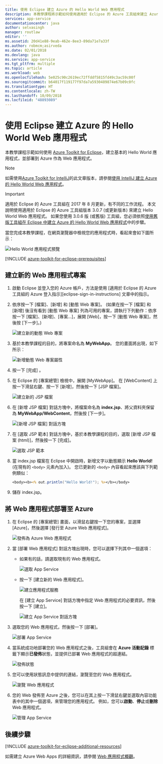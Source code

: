 ```yaml
---
title: 使用 Eclipse 建立 Azure 的 Hello World Web 應用程式
description: 本教學課程將示範如何使用適用於 Eclipse 的 Azure 工具組來建立 Azure Hello World Web 應用程式。
services: app-service
documentationcenter: java
author: selvasingh
manager: routlaw
editor: ''
ms.assetid: 20d41e88-9eab-462e-8ee3-89da71e7a33f
ms.author: robmcm;asirveda
ms.date: 02/01/2018
ms.devlang: java
ms.service: app-service
ms.tgt_pltfrm: multiple
ms.topic: article
ms.workload: web
ms.openlocfilehash: 5e025c90c2619ec72ffddf5815fd49c3ac59c00f
ms.sourcegitcommit: b64017f119177f97da7a5930489874e67b09c0fc
ms.translationtype: HT
ms.contentlocale: zh-TW
ms.lasthandoff: 10/09/2018
ms.locfileid: "48893089"
---
```

# <a name="create-a-hello-world-web-app-for-azure-using-eclipse"></a>使用 Eclipse 建立 Azure 的 Hello World Web 應用程式

本教學課程示範如何使用 [Azure Toolkit for Eclipse]，建立基本的 Hello World 應用程式，並部署到 Azure 作為 Web 應用程式。

> [!NOTE]
>
> 如需使用[Azure Toolkit for IntelliJ]的此文章版本，請參閱[使用 IntelliJ 建立 Azure 的 Hello World Web 應用程式][intellij-hello-world]。
>

> [!IMPORTANT]
> 
> 適用於 Eclipse 的 Azure 工具組在 2017 年 8 月更新，有不同的工作流程。 本文說明使用適用於 Eclipse 的 Azure 工具組版本 3.0.7 (或更新版本) 來建立 Hello World Web 應用程式。 如果您使用 3.0.6 版 (或舊版) 工具組，您必須依照[使用舊版工具組在 Eclipse 中建立 Azure 的 Hello World Web 應用程式][Legacy Version]中的步驟。
> 

當您完成本教學課程，在網頁瀏覽器中檢視您的應用程式時，看起來會如下圖所示：

![Hello World 應用程式預覽][browse-web-app]

[!INCLUDE [azure-toolkit-for-eclipse-prerequisites](../includes/azure-toolkit-for-eclipse-prerequisites.md)]

## <a name="create-a-new-web-app-project"></a>建立新的 Web 應用程式專案

1. 啟動 Eclipse 並登入您的 Azure 帳戶，方法是使用 [適用於 Eclipse 的 Azure 工具組的 Azure 登入指示][eclipse-sign-in-instructions] 文章中的指示。

1. 依序按一下 [檔案]、[新增] 和 [動態 Web 專案]。 (如果在按一下 [檔案] 和 [新增] 後沒有看到 [動態 Web 專案] 列為可用的專案，請執行下列動作：依序按一下 [檔案]、[新增]、[專案...]，展開 [Web]，按一下 [動態 Web 專案]，然後按 [下一步]。)

   ![建立新的動態 Web 專案][file-new-dynamic-web-project]

2. 基於本教學課程的目的，將專案命名為 **MyWebApp**。 您的畫面將出現，如下所示：
   
   ![新增動態 Web 專案屬性][dynamic-web-project-properties]

3. 按一下 [完成] 。

4. 在 Eclipse 的 [專案總管] 檢視中，展開 [MyWebApp]。 在 [WebContent] 上按一下滑鼠右鍵、按一下 [新增]，然後按一下 [JSP 檔案]。

   ![建立新的 JSP 檔案][create-new-jsp-file]

5. 在 [新增 JSP 檔案] 對話方塊中，將檔案命名為 **index.jsp**、將父資料夾保留為 **MyWebApp/WebContent**，然後按 [下一步]。

   ![[新增 JSP 檔案] 對話方塊][new-jsp-file-dialog]

6. 在 [選取 JSP 範本] 對話方塊中，基於本教學課程的目的，選取 [新增 JSP 檔案 (html)]，然後按一下 [完成]。

   ![選取 JSP 範本][select-jsp-template]

7. 當 index.jsp 檔案在 Eclipse 中開啟時，新增文字以動態顯示 **Hello World!** (在現有的 `<body>` 元素內加入)。 您已更新的 `<body>` 內容看起來應該與下列範例類似：
   
   ```jsp
   <body><b><% out.println("Hello World!"); %></b></body>
   ```

8. 儲存 index.jsp。

## <a name="deploy-your-web-app-to-azure"></a>將 Web 應用程式部署至 Azure

1. 在 Eclipse 的 [專案總管] 畫面，以滑鼠右鍵按一下您的專案，並選擇 [Azure]，然後選擇 [發行至 Azure Web 應用程式]。
   
   ![發佈為 Azure Web 應用程式][publish-as-azure-web-app]

1. 當 [部署 Web 應用程式] 對話方塊出現時，您可以選擇下列其中一個選項：

   * 如果有的話，請選取現有的 Web 應用程式。

      ![選取 App Service][select-app-service]

   * 按一下 [建立新的 Web 應用程式]。

      ![建立應用程式服務][create-app-service]

      在 [建立 App Service] 對話方塊中指定 Web 應用程式的必要資訊，然後按一下 [建立]。

      ![建立 App Service 對話方塊][create-app-service-dialog]

1. 選取您的 Web 應用程式，然後按一下 [部署]。

   ![部署 App Service][deploy-app-service]

1. 當系統成功地部署您的 Web 應用程式之後，工具組會在 **Azure 活動記錄** 標籤下顯示**已發佈**狀態，並提供已部署 Web 應用程式的超連結。

   ![發佈狀態][publish-status]

1. 您可以使用狀態訊息中提供的連結，瀏覽至您的 Web 應用程式。

   ![瀏覽 Web 應用程式][browse-web-app]

1. 您的 Web 發佈至 Azure 之後，您可以在其上按一下滑鼠右鍵並選取內容功能表中的其中一個選項，來管理您的應用程式。 例如，您可以**啟動**、**停止**或**刪除** Web 應用程式。

   ![管理 App Service][manage-app-service]

## <a name="next-steps"></a>後續步驟

[!INCLUDE [azure-toolkit-for-eclipse-additional-resources](../includes/azure-toolkit-for-eclipse-additional-resources.md)]

如需建立 Azure Web Apps 的詳細資訊，請參閱 [Web 應用程式概觀]。

<!-- URL List -->

[Azure Toolkit for Eclipse]: azure-toolkit-for-eclipse.md
[Azure Toolkit for IntelliJ]: ../intellij/azure-toolkit-for-intellij.md
[intellij-hello-world]: ../intellij/azure-toolkit-for-intellij-create-hello-world-web-app.md
[Web 應用程式概觀]: /azure/app-service/app-service-web-overview
[Apache Tomcat]: http://tomcat.apache.org/
[Jetty]: http://www.eclipse.org/jetty/
[Legacy Version]: azure-toolkit-for-eclipse-create-hello-world-web-app-legacy-version.md

<!-- IMG List -->

[browse-web-app]: ./media/azure-toolkit-for-eclipse-create-hello-world-web-app/browse-web-app.png
[file-new-dynamic-web-project]: ./media/azure-toolkit-for-eclipse-create-hello-world-web-app/file-new-dynamic-web-project.png
[dynamic-web-project-properties]: ./media/azure-toolkit-for-eclipse-create-hello-world-web-app/dynamic-web-project-properties.png
[create-new-jsp-file]: ./media/azure-toolkit-for-eclipse-create-hello-world-web-app/create-new-jsp-file.png
[new-jsp-file-dialog]: ./media/azure-toolkit-for-eclipse-create-hello-world-web-app/new-jsp-file-dialog.png
[select-jsp-template]: ./media/azure-toolkit-for-eclipse-create-hello-world-web-app/select-jsp-template.png
[publish-as-azure-web-app]: ./media/azure-toolkit-for-eclipse-create-hello-world-web-app/publish-as-azure-web-app.png
[deploy-web-app-dialog]: ./media/azure-toolkit-for-eclipse-create-hello-world-web-app/deploy-web-app-dialog.png
[select-app-service]: ./media/azure-toolkit-for-eclipse-create-hello-world-web-app/select-app-service.png
[create-app-service-dialog]: ./media/azure-toolkit-for-eclipse-create-hello-world-web-app/create-app-service-dialog.png
[publish-status]: ./media/azure-toolkit-for-eclipse-create-hello-world-web-app/publish-status.png
[create-app-service]: ./media/azure-toolkit-for-eclipse-create-hello-world-web-app/create-app-service.png
[deploy-app-service]: ./media/azure-toolkit-for-eclipse-create-hello-world-web-app/deploy-app-service.png
[manage-app-service]: ./media/azure-toolkit-for-eclipse-create-hello-world-web-app/manage-app-service.png
